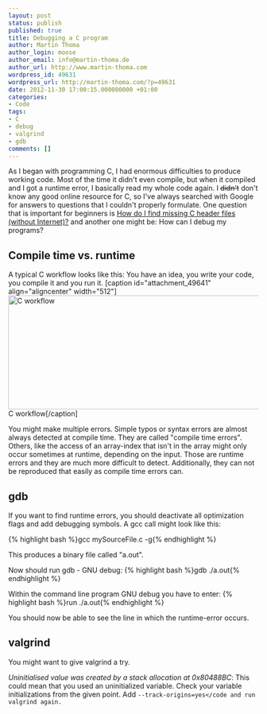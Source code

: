 ```yaml
---
layout: post
status: publish
published: true
title: Debugging a C program
author: Martin Thoma
author_login: moose
author_email: info@martin-thoma.de
author_url: http://www.martin-thoma.com
wordpress_id: 49631
wordpress_url: http://martin-thoma.com/?p=49631
date: 2012-11-30 17:00:15.000000000 +01:00
categories:
- Code
tags:
- C
- debug
- valgrind
- gdb
comments: []
---
```

As I began with programming C, I had enormous difficulties to produce working code. Most of the time it didn't even compile, but when it compiled and I got a runtime error, I basically read my whole code again. I <strike>didn't</strike> don't know any good online resource for C, so I've always searched with Google for answers to questions that I couldn't properly formulate. One question that is important for beginners is <a href="http://stackoverflow.com/q/12949290/562769">How do I find missing C header files (without Internet)?</a> and another one might be: How can I debug my programs?

<h2>Compile time vs. runtime</h2>
A typical C workflow looks like this: You have an idea, you write your code, you compile it and you run it.
[caption id="attachment_49641" align="aligncenter" width="512"]<a href="http://martin-thoma.com/wp-content/uploads/2012/11/c-workflow.png"><img src="http://martin-thoma.com/wp-content/uploads/2012/11/c-workflow.png" alt="C workflow" title="C workflow" width="512" height="229" class="size-full wp-image-49641" /></a> C workflow[/caption]

You might make multiple errors. Simple typos or syntax errors are almost always detected at compile time. They are called "compile time errors". Others, like the access of an array-index that isn't in the array might only occur sometimes at runtime, depending on the input. Those are runtime errors and they are much more difficult to detect. Additionally, they can not be reproduced that easily as compile time errors can.

<h2>gdb</h2>
If you want to find runtime errors, you should deactivate all optimization flags and add debugging symbols. A gcc call might look like this:

{% highlight bash %}gcc mySourceFile.c -g{% endhighlight %}

This produces a binary file called "a.out".

Now should run gdb - GNU debug:
{% highlight bash %}gdb ./a.out{% endhighlight %}

Within the command line program GNU debug you have to enter:
{% highlight bash %}run ./a.out{% endhighlight %}

You should now be able to see the line in which the runtime-error occurs.

<h2>valgrind</h2>
You might want to give valgrind a try.

<em>Uninitialised value was created by a stack allocation at 0x80488BC</em>: This could mean that you used an uninitialized variable. Check your variable initializations from the given point. Add <code>--track-origins=yes</code and run valgrind again.
